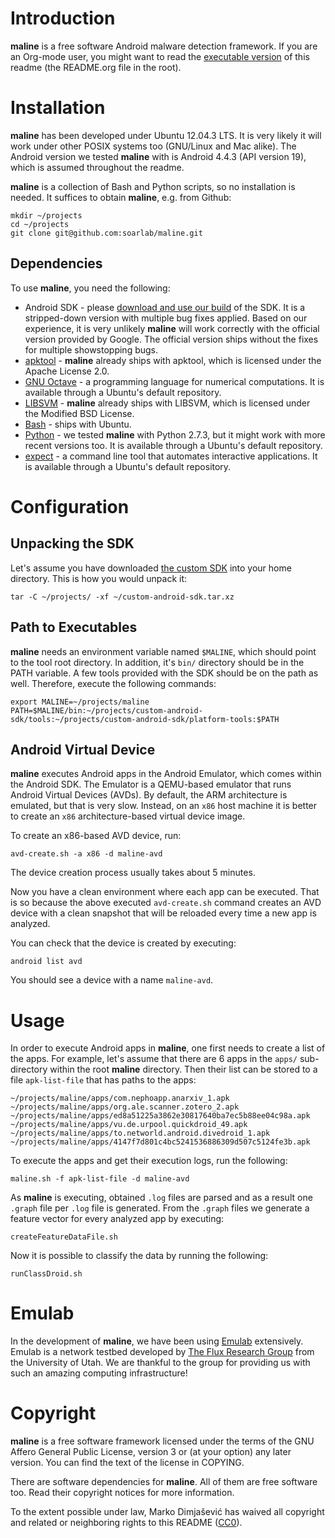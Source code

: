 # Introduction

**maline** is a free software Android malware detection framework. If you are an
Org-mode user, you might want to read the [executable version](http://orgmode.org/worg/org-contrib/babel/intro.html) of this readme
(the README.org file in the root).

# Installation

**maline** has been developed under Ubuntu 12.04.3 LTS. It is very likely it
will work under other POSIX systems too (GNU/Linux and Mac alike). The Android
version we tested **maline** with is Android 4.4.3 (API version 19), which is
assumed throughout the readme.

**maline** is a collection of Bash and Python scripts, so no installation is
needed. It suffices to obtain **maline**, e.g. from Github:

    mkdir ~/projects
    cd ~/projects
    git clone git@github.com:soarlab/maline.git

## Dependencies

To use **maline**, you need the following:
-   Android SDK - please [download and use our build](http://www.cs.utah.edu/formal_verification/downloads/custom-android-sdk.tar.xz) of the SDK. It is a
    stripped-down version with multiple bug fixes applied. Based on our
    experience, it is very unlikely **maline** will work correctly with the
    official version provided by Google. The official version ships without the
    fixes for multiple showstopping bugs.
-   [apktool](https://code.google.com/p/android-apktool/) - **maline** already ships with apktool, which is licensed under the
    Apache License 2.0.
-   [GNU Octave](https://www.gnu.org/software/octave/) - a programming language for numerical computations. It is
    available through a Ubuntu's default repository.
-   [LIBSVM](http://www.csie.ntu.edu.tw/~cjlin/libsvm/) - **maline** already ships with LIBSVM, which is licensed under the
    Modified BSD License.
-   [Bash](http://www.gnu.org/software/bash/) - ships with Ubuntu.
-   [Python](http://www.python.org/) - we tested **maline** with Python 2.7.3, but it might work with more
    recent versions too. It is available through a Ubuntu's default repository.
-   [expect](http://sourceforge.net/projects/expect/) - a command line tool that automates interactive applications. It is
    available through a Ubuntu's default repository.

# Configuration

## Unpacking the SDK

Let's assume you have downloaded [the custom SDK](http://www.cs.utah.edu/formal_verification/downloads/custom-android-sdk.tar.xz) into your home directory. This
is how you would unpack it:

    tar -C ~/projects/ -xf ~/custom-android-sdk.tar.xz

## Path to Executables

**maline** needs an environment variable named `$MALINE`, which should point to
the tool root directory. In addition, it's `bin/` directory should be in the
PATH variable. A few tools provided with the SDK should be on the path as
well. Therefore, execute the following commands:

    export MALINE=~/projects/maline
    PATH=$MALINE/bin:~/projects/custom-android-sdk/tools:~/projects/custom-android-sdk/platform-tools:$PATH

## Android Virtual Device

**maline** executes Android apps in the Android Emulator, which comes within the
Android SDK. The Emulator is a QEMU-based emulator that runs Android Virtual
Devices (AVDs). By default, the ARM architecture is emulated, but that is very
slow. Instead, on an `x86` host machine it is better to create an `x86`
architecture-based virtual device image.

To create an x86-based AVD device, run:

    avd-create.sh -a x86 -d maline-avd

The device creation process usually takes about 5 minutes.

Now you have a clean environment where each app can be executed. That is so
because the above executed `avd-create.sh` command creates an AVD device with
a clean snapshot that will be reloaded every time a new app is analyzed.

You can check that the device is created by executing:

    android list avd

You should see a device with a name `maline-avd`.

# Usage

In order to execute Android apps in **maline**, one first needs to create a list
of the apps. For example, let's assume that there are 6 apps in the `apps/`
sub-directory within the root **maline** directory. Then their list can be
stored to a file `apk-list-file` that has paths to the apps:

    ~/projects/maline/apps/com.nephoapp.anarxiv_1.apk
    ~/projects/maline/apps/org.ale.scanner.zotero_2.apk
    ~/projects/maline/apps/ed8a51225a3862e30817640ba7ec5b88ee04c98a.apk
    ~/projects/maline/apps/vu.de.urpool.quickdroid_49.apk
    ~/projects/maline/apps/to.networld.android.divedroid_1.apk
    ~/projects/maline/apps/4147f7d801c4bc5241536886309d507c5124fe3b.apk

To execute the apps and get their execution logs, run the following:

    maline.sh -f apk-list-file -d maline-avd

As **maline** is executing, obtained `.log` files are parsed and as a result one
`.graph` file per `.log` file is generated. From the `.graph` files we
generate a feature vector for every analyzed app by executing:

    createFeatureDataFile.sh

Now it is possible to classify the data by running the following:

    runClassDroid.sh

# Emulab

In the development of **maline**, we have been using [Emulab](http://www.emulab.net) extensively. Emulab
is a network testbed developed by [The Flux Research Group](http://www.flux.utah.edu/) from the University
of Utah. We are thankful to the group for providing us with such an amazing
computing infrastructure!

# Copyright

**maline** is a free software framework licensed under the terms of the GNU
Affero General Public License, version 3 or (at your option) any later
version. You can find the text of the license in COPYING.

There are software dependencies for **maline**. All of them are free software
too. Read their copyright notices for more information.

To the extent possible under law, Marko Dimjašević has waived all copyright
and related or neighboring rights to this README ([CC0](https://creativecommons.org/publicdomain/zero/1.0/)).
